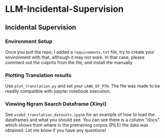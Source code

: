 # LLM-Incidental-Supervision
## Incidental Supervision

### Environment Setup

Once you pull the repo, I added a `requirements.txt` file, try to create your environment with that, although it may not work. In that case, please comment out the culprits from the file, and install the manually.

### Plotting Translation results

Use `plot_translation.py` and set your `LANG_DF_PTH`. The file was made to be readily compatible with jupyter notebook execution.


### Viewing Ngram Search Dataframe (Xinyi)

See `wimbd_translation_datasets.ipynb` for an example of how to load the dataframes and what you should see. You can see there is a column "docs" which shows from where in the pretraining corpus (PILE) the data was obtained. Let me know if you have any questions!